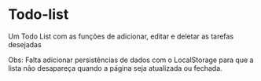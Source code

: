 # Todo-list
Um Todo List com as funções de adicionar, editar e deletar as tarefas desejadas

Obs: Falta adicionar persistências de dados com o LocalStorage para que a lista não desapareça quando a página seja atualizada ou fechada.

